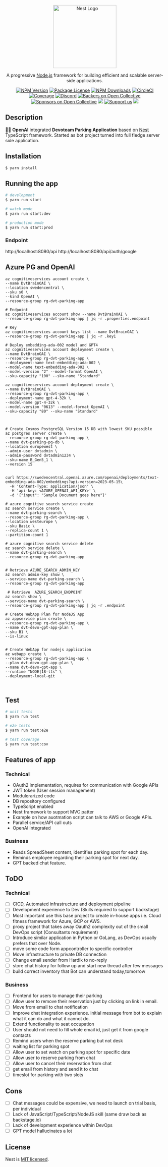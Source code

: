 <p align="center">
  <a href="http://nestjs.com/" target="blank"><img src="https://nestjs.com/img/logo-small.svg" width="200" alt="Nest Logo" /></a>
</p>

[circleci-image]: https://img.shields.io/circleci/build/github/nestjs/nest/master?token=abc123def456
[circleci-url]: https://circleci.com/gh/nestjs/nest

  <p align="center">A progressive <a href="http://nodejs.org" target="_blank">Node.js</a> framework for building efficient and scalable server-side applications.</p>
    <p align="center">
<a href="https://www.npmjs.com/~nestjscore" target="_blank"><img src="https://img.shields.io/npm/v/@nestjs/core.svg" alt="NPM Version" /></a>
<a href="https://www.npmjs.com/~nestjscore" target="_blank"><img src="https://img.shields.io/npm/l/@nestjs/core.svg" alt="Package License" /></a>
<a href="https://www.npmjs.com/~nestjscore" target="_blank"><img src="https://img.shields.io/npm/dm/@nestjs/common.svg" alt="NPM Downloads" /></a>
<a href="https://circleci.com/gh/nestjs/nest" target="_blank"><img src="https://img.shields.io/circleci/build/github/nestjs/nest/master" alt="CircleCI" /></a>
<a href="https://coveralls.io/github/nestjs/nest?branch=master" target="_blank"><img src="https://coveralls.io/repos/github/nestjs/nest/badge.svg?branch=master#9" alt="Coverage" /></a>
<a href="https://discord.gg/G7Qnnhy" target="_blank"><img src="https://img.shields.io/badge/discord-online-brightgreen.svg" alt="Discord"/></a>
<a href="https://opencollective.com/nest#backer" target="_blank"><img src="https://opencollective.com/nest/backers/badge.svg" alt="Backers on Open Collective" /></a>
<a href="https://opencollective.com/nest#sponsor" target="_blank"><img src="https://opencollective.com/nest/sponsors/badge.svg" alt="Sponsors on Open Collective" /></a>
  <a href="https://paypal.me/kamilmysliwiec" target="_blank"><img src="https://img.shields.io/badge/Donate-PayPal-ff3f59.svg"/></a>
    <a href="https://opencollective.com/nest#sponsor"  target="_blank"><img src="https://img.shields.io/badge/Support%20us-Open%20Collective-41B883.svg" alt="Support us"></a>
  <a href="https://twitter.com/nestframework" target="_blank"><img src="https://img.shields.io/twitter/follow/nestframework.svg?style=social&label=Follow"></a>
</p>
  <!--[![Backers on Open Collective](https://opencollective.com/nest/backers/badge.svg)](https://opencollective.com/nest#backer)
  [![Sponsors on Open Collective](https://opencollective.com/nest/sponsors/badge.svg)](https://opencollective.com/nest#sponsor)-->

## Description

🤖💬 **OpenAI** integrated **Devoteam Parking Application** based on
[Nest](https://github.com/nestjs/nest) TypeScript framework.
Started as bot project turned into full fledge server side application.

## Installation

```bash
$ yarn install
```

## Running the app

```bash
# development
$ yarn run start

# watch mode
$ yarn run start:dev

# production mode
$ yarn run start:prod
```
### Endpoint
http://localhost:8080/api
http://localhost:8080/api/auth/google

## Azure PG and OpenAI
```shell
az cognitiveservices account create \ 
--name DvtBrainOAI \
--location swedencentral \
--sku s0 \
--kind OpenAI \
--resource-group rg-dvt-parking-app

# Endpoint
az cognitiveservices account show --name DvtBrainOAI \
--resource-group rg-dvt-parking-app | jq -r .properties.endpoint

# Key
az cognitiveservices account keys list --name DvtBrainOAI \
--resource-group rg-dvt-parking-app | jq -r .key1

# Deploy embedding-ada-002 model and GPT4
az cognitiveservices account deployment create \
--name DvtBrainOAI \
--resource-group rg-dvt-parking-app \
--deployment-name text-embedding-ada-002 \
--model-name text-embedding-ada-002 \
--model-version "2" --model-format OpenAI \
--sku-capacity "100" --sku-name "Standard"

az cognitiveservices account deployment create \
--name DvtBrainOAI \
--resource-group rg-dvt-parking-app \
--deployment-name gpt-4-32k \
--model-name gpt-4-32k \
--model-version "0613" --model-format OpenAI \
--sku-capacity "80" --sku-name "Standard"



# Create Cosmos PostgreSQL Version 15 DB with lowest SKU possible
az postgres server create \
--resource-group rg-dvt-parking-app \
--name dvt-parking-pg-db \
--location europewest \
--admin-user dvtadmin \
--admin-password dvtadmin1234 \
--sku-name B_Gen5_1 \
--version 15


curl https://swedencentral.openai.azure.com/openai/deployments/text-embedding-ada-002/embeddings?api-version=2023-05-15\
  -H 'Content-Type: application/json' \
  -H 'api-key: <AZURE_OPENAI_API_KEY>' \
  -d '{"input": "Sample Document goes here"}'

# azure cognitive search service create
az search service create \
--name dvt-parking-search \
--resource-group rg-dvt-parking-app \
--location westeurope \
--sku Basic \
--replica-count 1 \
--partition-count 1

# azure cognitive search service delete
az search service delete \
--name dvt-parking-search \
--resource-group rg-dvt-parking-app


# Retrieve AZURE_SEARCH_ADMIN_KEY
az search admin-key show \
--service-name dvt-parking-search \
--resource-group rg-dvt-parking-app
 
 # Retrieve  AZURE_SEARCH_ENDPOINT
az search show \
--service-name dvt-parking-search \
--resource-group rg-dvt-parking-app | jq -r .endpoint

# Create WebApp Plan for NodeJS App
az appservice plan create \
--resource-group rg-dvt-parking-app \
--name dvt-devo-gpt-app-plan \
--sku B1 \
--is-linux


# Create WebApp for nodejs application
az webapp create \
--resource-group rg-dvt-parking-app \
--plan dvt-devo-gpt-app-plan \
--name dvt-devo-gpt-app \
--runtime "NODE|18-lts" \
--deployment-local-git



```




## Test

```bash
# unit tests
$ yarn run test

# e2e tests
$ yarn run test:e2e

# test coverage
$ yarn run test:cov
```

## Features of app
### Technical
- OAuth2 implementation, requires for communication with Google APIs
- JWT token (User session management)
- Modulerarized code
- DB repository configured
- TypeScript enabled
- Nest framework to support MVC patter
- Example on how auotmation script can talk to AWS or Google APIs.
- Parallel service/API call outs
- OpenAI integrated

### Business
- Reads SpreadSheet content, identifies parking spot for each day.
- Reminds employee regarding their parking spot for next day.
- GPT backed chat feature.


## ToDO
### Technical
- [ ] CICD, Automated infrastructure and deployment pipeline
- [ ] Development experience to Dev (Skills required to support backstage)
- [ ] Most important use this base project to create in-house apps i.e. Cloud fitness framework for Azure, GCP or AWS.
- [ ] proxy project that takes away Oauth2 complexity out of the small DevOps script (Consultants requirement)
- [ ] Introduce similar application in Python or GoLang, as DevOps usually prefers that over Node.
- [ ] move some code form appcontroller to specific controller
- [ ] Move infrastructure to private DB connection
- [ ] Change email sender from Hardik to no-reply
- [ ] store chat history for follow up and start new thread after few messages
- [ ] build correct inventory that Bot can understand today,tomorrow

### Business
- [ ] Frontend for users to manage their parking
- [ ] Allow user to remove their reservation just by clicking on link in email.
- [ ] Move from email to chat notification
- [ ] Improve chat integration experience. initial message from bot to explain what it can do and what it cannot do.
- [ ] Extend functionality to seat occupation
- [ ] User should not need to fill whole email id, just get it from google contacts
- [ ] Remind users when the reserve parking but not desk
- [ ] waiting list for parking spot
- [ ] Allow user to set watch on parking spot for specific date
- [ ] Allow user to reserve parking from chat
- [ ] Allow user to cancel their reservation from chat
- [ ] get email from history and send it to chat
- [ ] timeslot for parking with two slots

## Cons
- [ ] Chat messages could be expensive, we need to launch on trial basis, per individual
- [ ] Lack of JavaScript/TypeScript/NodeJS skill (same draw back as backstage.io)
- [ ] Lack of development experience within DevOps
- [ ] GPT model hallucinates a lot

## License

Nest is [MIT licensed](LICENSE).

